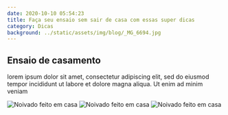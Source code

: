 ```yaml
---
date: 2020-10-10 05:54:23
title: Faça seu ensaio sem sair de casa com essas super dicas
category: Dicas
background: ../static/assets/img/blog/_MG_6694.jpg
---
```


## Ensaio de casamento

lorem ipsum dolor sit amet, consectetur adipiscing elit, sed do eiusmod tempor incididunt ut labore et dolore magna aliqua. Ut enim ad minim veniam

![Noivado feito em casa](../static/assets/img/blog/_MG_6694.jpg "Noivado feito em casa")
![Noivado feito em casa](../static/assets/img/blog/_MG_6718.jpg "Noivado feito em casa")
![Noivado feito em casa](../static/assets/img/blog/_MG_6789.jpg "Noivado feito em casa")
